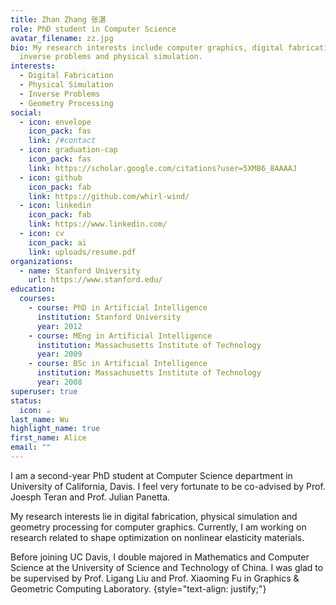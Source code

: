 ```yaml
---
title: Zhan Zhang 张湛
role: PhD student in Computer Science
avatar_filename: zz.jpg
bio: My research interests include computer graphics, digital fabrication,
  inverse problems and physical simulation.
interests:
  - Digital Fabrication
  - Physical Simulation
  - Inverse Problems
  - Geometry Processing
social:
  - icon: envelope
    icon_pack: fas
    link: /#contact
  - icon: graduation-cap
    icon_pack: fas
    link: https://scholar.google.com/citations?user=5XM86_8AAAAJ
  - icon: github
    icon_pack: fab
    link: https://github.com/whirl-wind/
  - icon: linkedin
    icon_pack: fab
    link: https://www.linkedin.com/
  - icon: cv
    icon_pack: ai
    link: uploads/resume.pdf
organizations:
  - name: Stanford University
    url: https://www.stanford.edu/
education:
  courses:
    - course: PhD in Artificial Intelligence
      institution: Stanford University
      year: 2012
    - course: MEng in Artificial Intelligence
      institution: Massachusetts Institute of Technology
      year: 2009
    - course: BSc in Artificial Intelligence
      institution: Massachusetts Institute of Technology
      year: 2008
superuser: true
status:
  icon: ☕️
last_name: Wu
highlight_name: true
first_name: Alice
email: ""
---
```

I am a second-year PhD student at Computer Science department in University of California, Davis. I feel very fortunate to be co-advised by Prof. Joesph Teran and Prof. Julian Panetta.

My research interests lie in digital fabrication, physical simulation and geometry processing for computer graphics. Currently, I am working on research related to shape optimization on nonlinear elasticity materials.

Before joining UC Davis, I double majored in Mathematics and Computer Science at the University of Science and Technology of China. I was glad to be supervised by Prof. Ligang Liu and Prof. Xiaoming Fu in Graphics & Geometric Computing Laboratory.
{style="text-align: justify;"}
